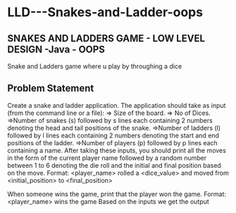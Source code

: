 # LLD---Snakes-and-Ladder-oops
## SNAKES AND LADDERS GAME - LOW LEVEL DESIGN -Java - OOPS 
Snake and Ladders game where u play by throughing a dice 

## Problem Statement 
Create a snake and ladder application. The application should take as input (from the command line or a file):
=> Size of the board. 
=> No of Dices.
=>Number of snakes (s) followed by s lines each containing 2 numbers denoting the head and tail positions of the snake.
=>Number of ladders (l) followed by l lines each containing 2 numbers denoting the start and end positions of the ladder.
=>Number of players (p) followed by p lines each containing a name.
After taking these inputs, you should print all the moves in the form of the current player name followed by a random number between 1 to 6 denoting the die roll and the initial and final position based on the move.
Format: <player_name> rolled a <dice_value> and moved from <initial_position> to <final_position>

When someone wins the game, print that the player won the game.
Format: <player_name> wins the game
Based on the inputs we get the output


